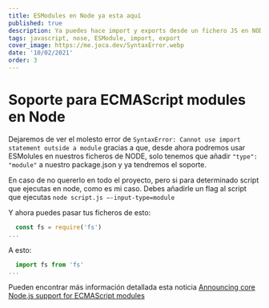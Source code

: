 ```yaml
---
title: ESModules en Node ya esta aquí
published: true
description: Ya puedes hace import y exports desde un fichero JS en NODE facílmente.
tags: javascript, nose, ESModule, import, export
cover_image: https://me.joca.dev/SyntaxError.webp
date: '10/02/2021'
order: 3
---
```


# Soporte para ECMAScript modules en Node
 
Dejaremos de ver el molesto error de `SyntaxError: Cannot use import statement outside a module` gracias a que, desde ahora podremos usar ESMolules en nuestros ficheros de NODE,  solo tenemos que añadir `"type": "module"` a nuestro package.json y ya tendremos el soporte.

En caso de no quererlo en todo el proyecto, pero si para determinado script que ejecutas en node, como es mi caso. Debes añadirle un flag al script que ejecutas `node script.js —-input-type=module` 

Y ahora puedes pasar tus ficheros de esto:
 
```javascript
  const fs = require('fs')
...
```
 
A esto:
 
```javascript
  import fs from 'fs'
...
```
 
Pueden encontrar más información detallada esta noticia [Announcing core Node.js support for ECMAScript modules](https://nodejs.medium.com/announcing-core-node-js-support-for-ecmascript-modules-c5d6dc29b663)